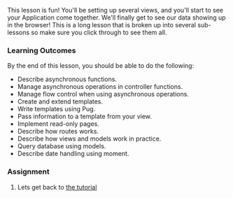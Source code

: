 This lesson is fun! You'll be setting up several views, and you'll start to see your Application come together. We'll finally get to see our data showing up in the browser!  This is a long lesson that is broken up into several sub-lessons so make sure you click through to see them all.

### Learning Outcomes
By the end of this lesson, you should be able to do the following:

- Describe asynchronous functions.
- Manage asynchronous operations in controller functions.
- Manage flow control when using asynchronous operations.
- Create and extend templates.
- Write templates using Pug.
- Pass information to a template from your view.
- Implement read-only pages.
- Describe how routes works.
- Describe how views and models work in practice.
- Query database using models.
- Describe date handling using moment.

### Assignment

<div class="lesson-content__panel" markdown="1">

1. Lets get back to [the tutorial](https://developer.mozilla.org/en-US/docs/Learn/Server-side/Express_Nodejs/Displaying_data)
</div>

